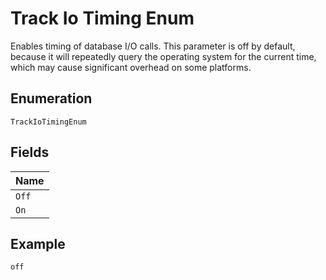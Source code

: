 
# Track Io Timing Enum

Enables timing of database I/O calls. This parameter is off by default, because it will repeatedly query the operating system for the current time, which may cause significant overhead on some platforms.

## Enumeration

`TrackIoTimingEnum`

## Fields

| Name |
|  --- |
| `Off` |
| `On` |

## Example

```
off
```

